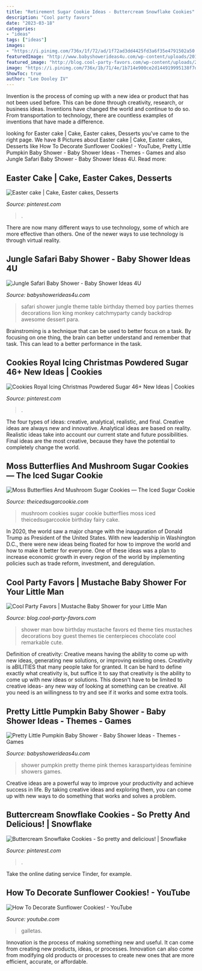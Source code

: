 ```yaml
---
title: "Retirement Sugar Cookie Ideas - Buttercream Snowflake Cookies"
description: "Cool party favors"
date: "2023-03-18"
categories:
- "ideas"
tags: ["ideas"]
images:
- "https://i.pinimg.com/736x/1f/72/ad/1f72ad3dd4425fd3a6f35e4791502a50.jpg"
featuredImage: "http://www.babyshowerideas4u.com/wp-content/uploads/2018/03/Pretty-Little-Pumpkin-Baby-Shower-Sugar-Cookie.jpg"
featured_image: "http://blog.cool-party-favors.com/wp-content/uploads/2012/09/Little-Man-Baby-Shower-Ideas3.jpg"
image: "https://i.pinimg.com/736x/1b/71/4e/1b714e900ce2d144919995138f7de6b4.jpg"
ShowToc: true
author: "Lee Dooley IV"
---
```



Invention is the process of coming up with a new idea or product that has not been used before. This can be done through creativity, research, or business ideas. Inventions have changed the world and continue to do so. From transportation to technology, there are countless examples of inventions that have made a difference.

	

		
looking for Easter cake | Cake, Easter cakes, Desserts you've came to the right page. We have 8 Pictures about Easter cake | Cake, Easter cakes, Desserts like How To Decorate Sunflower Cookies! - YouTube, Pretty Little Pumpkin Baby Shower - Baby Shower Ideas - Themes - Games and also Jungle Safari Baby Shower - Baby Shower Ideas 4U. Read more:
		
    
## Easter Cake | Cake, Easter Cakes, Desserts

<img loading=lazy src="https://i.pinimg.com/736x/1b/71/4e/1b714e900ce2d144919995138f7de6b4.jpg" onerror="this.onerror=null;this.src='https://tse2.mm.bing.net/th?id=OIP.B52viN2HP62phHh-GDKzKQHaJ3&amp;pid=15.1';" alt="Easter cake | Cake, Easter cakes, Desserts">

_Source: pinterest.com_

>. 

	

There are now many different ways to use technology, some of which are more effective than others. One of the newer ways to use technology is through virtual reality.

    
## Jungle Safari Baby Shower - Baby Shower Ideas 4U

<img loading=lazy src="https://babyshowerideas4u.com/wp-content/uploads/2014/04/Jungle-Safari-Baby-Shower-ideas-co-baby-shower-ideas-great-first-birthday-party-ideas.jpg" onerror="this.onerror=null;this.src='https://tse2.mm.bing.net/th?id=OIP.mQv8VRwo4039R8VjU1ttfQAAAA&amp;pid=15.1';" alt="Jungle Safari Baby Shower - Baby Shower Ideas 4U">

_Source: babyshowerideas4u.com_

>safari shower jungle theme table birthday themed boy parties themes decorations lion king monkey catchmyparty candy backdrop awesome dessert para. 

	

Brainstroming is a technique that can be used to better focus on a task. By focusing on one thing, the brain can better understand and remember that task. This can lead to a better performance in the task.

    
## Cookies Royal Icing Christmas Powdered Sugar 46+ New Ideas | Cookies

<img loading=lazy src="https://i.pinimg.com/736x/f2/3c/2a/f23c2a4374e92fc7688fbcfe2e9f4ba6.jpg" onerror="this.onerror=null;this.src='https://tse2.mm.bing.net/th?id=OIP.15-pisQzD8E4TpFLmCov1wAAAA&amp;pid=15.1';" alt="Cookies Royal Icing Christmas Powdered Sugar 46+ New Ideas | Cookies">

_Source: pinterest.com_

>. 

	

The four types of ideas: creative, analytical, realistic, and final.
Creative ideas are always new and innovative. Analytical ideas are based on reality. Realistic ideas take into account our current state and future possibilities. Final ideas are the most creative, because they have the potential to completely change the world.

    
## Moss Butterflies And Mushroom Sugar Cookies — The Iced Sugar Cookie

<img loading=lazy src="http://cdn.shopify.com/s/files/1/1041/8038/articles/Mossy_Butterflies_and_Mushroom_Sugar_Cookies_The_Iced_Sugar_Cookie_Treats_Buy_Terri_1024x1024.jpg?v=1493432362" onerror="this.onerror=null;this.src='https://tse4.mm.bing.net/th?id=OIP.1JwXC0cgB7N_ADfLr2qRbwHaJ4&amp;pid=15.1';" alt="Moss Butterflies And Mushroom Sugar Cookies — The Iced Sugar Cookie">

_Source: theicedsugarcookie.com_

>mushroom cookies sugar cookie butterflies moss iced theicedsugarcookie birthday fairy cake. 

	

In 2020, the world saw a major change with the inauguration of Donald Trump as President of the United States. With new leadership in Washington D.C., there were new ideas being floated for how to improve the world and how to make it better for everyone. One of these ideas was a plan to increase economic growth in every region of the world by implementing policies such as trade reform, investment, and deregulation.

    
## Cool Party Favors | Mustache Baby Shower For Your Little Man

<img loading=lazy src="http://blog.cool-party-favors.com/wp-content/uploads/2012/09/Little-Man-Baby-Shower-Ideas3.jpg" onerror="this.onerror=null;this.src='https://tse3.mm.bing.net/th?id=OIP.7q7WZe8j-nNuNi4-ON7PWQHaLH&amp;pid=15.1';" alt="Cool Party Favors | Mustache Baby Shower for your Little Man">

_Source: blog.cool-party-favors.com_

>shower man bow birthday mustache favors ed theme ties mustaches decorations boy guest themes tie centerpieces chocolate cool remarkable cute. 

	

Definition of creativity: Creative means having the ability to come up with new ideas, generating new solutions, or improving existing ones.
Creativity is aBILITIES that many people take for granted. It can be hard to define exactly what creativity is, but suffice it to say that creativity is the ability to come up with new ideas or solutions. This doesn't have to be limited to creative ideas- any new way of looking at something can be creative. All you need is an willingness to try and see if it works and some extra tools.

    
## Pretty Little Pumpkin Baby Shower - Baby Shower Ideas - Themes - Games

<img loading=lazy src="http://www.babyshowerideas4u.com/wp-content/uploads/2018/03/Pretty-Little-Pumpkin-Baby-Shower-Sugar-Cookie.jpg" onerror="this.onerror=null;this.src='https://tse4.mm.bing.net/th?id=OIP.85ND2gK7KirvxgJQKMUxHQHaLG&amp;pid=15.1';" alt="Pretty Little Pumpkin Baby Shower - Baby Shower Ideas - Themes - Games">

_Source: babyshowerideas4u.com_

>shower pumpkin pretty theme pink themes karaspartyideas feminine showers games. 

	

Creative ideas are a powerful way to improve your productivity and achieve success in life. By taking creative ideas and exploring them, you can come up with new ways to do something that works and solves a problem.

    
## Buttercream Snowflake Cookies - So Pretty And Delicious! | Snowflake

<img loading=lazy src="https://i.pinimg.com/736x/1f/72/ad/1f72ad3dd4425fd3a6f35e4791502a50.jpg" onerror="this.onerror=null;this.src='https://tse1.mm.bing.net/th?id=OIP.SmfgPovlHBgLgPEOyQk0sgHaLH&amp;pid=15.1';" alt="Buttercream Snowflake Cookies - So pretty and delicious! | Snowflake">

_Source: pinterest.com_

>. 

	

Take the online dating service Tinder, for example.

    
## How To Decorate Sunflower Cookies! - YouTube

<img loading=lazy src="http://i.ytimg.com/vi/oHSkL_iMMms/maxresdefault.jpg" onerror="this.onerror=null;this.src='https://tse2.mm.bing.net/th?id=OIP.AcC73O3aGYZlOWXaBN1XsAHaEK&amp;pid=15.1';" alt="How To Decorate Sunflower Cookies! - YouTube">

_Source: youtube.com_

>galletas. 

	

Innovation is the process of making something new and useful. It can come from creating new products, ideas, or processes. Innovation can also come from modifying old products or processes to create new ones that are more efficient, accurate, or affordable.

